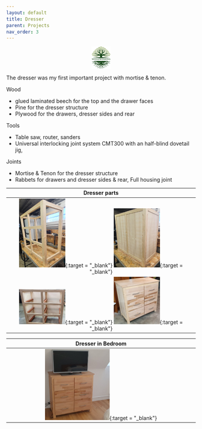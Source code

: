 ```yaml
---
layout: default
title: Dresser
parent: Projects
nav_order: 3
---
```

<center>
<img src="../media/Lignarius.png" width="10%" height="10%" align="middle"/>
</center>

The dresser was my first important project with mortise & tenon.

Wood
* glued laminated beech for the top and the drawer faces
* Pine for the dresser structure
* Plywood for the drawers, dresser sides and rear

Tools
* Table saw, router, sanders
* Universal interlocking joint system CMT300 with an half-blind dovetail jig,  

Joints
* Mortise & Tenon for the dresser structure
* Rabbets for drawers and dresser sides & rear, Full housing joint

|                                                                                                                                       Dresser parts                                                                                                                                       |
|:-----------------------------------------------------------------------------------------------------------------------------------------------------------------------------------------------------------------------------------------------------------------------------------------:|
|  [<img alt="image" height="25%" src="/media/Dresser.jpg" width="25%"/>](https://garlatti.github.io/media/Dresser.jpg){:target = "_blank"}  [<img alt="image" height="25%" src="/media/Dresser_2.jpg" width="25%"/>](https://garlatti.github.io/media/Dresser_2.jpg){:target = "_blank"}   | 
| [<img alt="image" height="25%" src="/media/Dresser_3.jpg" width="25%"/>](https://garlatti.github.io/media/Dresser_3.jpg){:target = "_blank"} [<img alt="image" height="25%" src="/media/Dresser_4.jpg" width="25%"/>](https://garlatti.github.io/media/Dresser_4.jpg){:target = "_blank"} | 

|                                                                     Dresser in Bedroom                                                                     |
|:----------------------------------------------------------------------------------------------------------------------------------------------------------:|  
| [<img alt="image" height="35%" src="/media/Dresser_0.jpg" width="35%"/>](https://garlatti.github.io/media/Dresser_0.jpg){:target = "_blank"} | 
